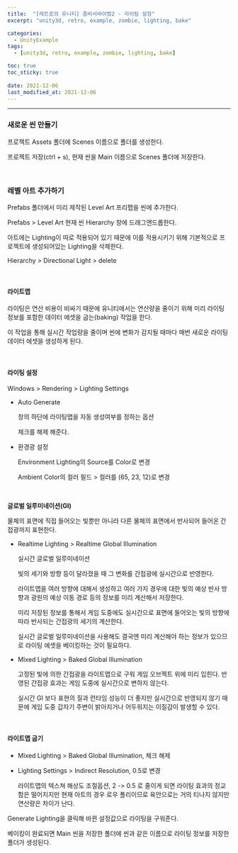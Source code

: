 ```yaml
---
title:  "[레트로의 유니티] 좀비서바이벌2 - 라이팅 설정"
excerpt: "unity3d, retro, example, zombie, lighting, bake"

categories:
  - UnityExample
tags:
  - [unity3d, retro, example, zombie, lighting, bake]

toc: true
toc_sticky: true
 
date: 2021-12-06 
last_modified_at: 2021-12-06
---  
```


***

### 새로운 씬 만들기  

프로젝트 Assets 폴더에 Scenes 이름으로 폴더를 생성한다.  

프로젝트 저장(ctrl + s), 현재 씬을 Main 이름으로 Scenes 폴더에 저장한다.  

<br> 

### 레벨 아트 추가하기  

Prefabs 폴더에서 미리 제작된 Level Art 프리팹을 씬에 추가한다.  

Prefabs > Level Art 현재 씬 Hierarchy 창에 드래그앤드롭한다.  

아트에는 Lighting이 따로 적용되어 있기 때문에 이를 적용시키기 위해 기본적으로 프로젝트에 생성되어있는 Lighting을 삭제한다.  

Hierarchy > Directional Light > delete  

<br>

#### 라이트맵  

라이팅은 연산 비용이 비싸기 때문에 유니티에서는 연산량을 줄이기 위해 미리 라이팅 정보를 포함한 데이터 에셋을 굽는(baking) 작업을 한다.  

이 작업을 통해 실시간 작업량을 줄이며 씬에 변화가 감지될 때마다 매번 새로운 라이팅 데이터 에셋을 생성하게 된다.  

<br>

#### 라이팅 설정  

Windows > Rendering > Lighting Settings  

* Auto Generate

  창의 하단에 라이팅맵을 자동 생성여부를 정하는 옵션  

  체크를 해제 해준다.  

* 환경광 설정  

  Environment Lighting의 Source를 Color로 변경  

  Ambient Color의 컬러 필드 > 컬러를 (65, 23, 12)로 변경  

<br>

**글로벌 일루미네이션(GI)**   

물체의 표면에 직접 들어오는 빛뿐만 아니라 다른 물체의 표면에서 반사되어 들어온 간접광까지 표현한다.  

* Realtime Lighting > Realtime Global Illumination

  실시간 글로벌 일루미네이션

  빛의 세기와 방향 등이 달라졌을 때 그 변화를 간접광에 실시간으로 반영한다.  

  라이트맵을 여러 방향에 대해서 생성하고 여러 가지 경우에 대한 빛의 예상 반사 방향과 광원의 예상 이동 경로 등의 정보를 미리 계산해서 저장한다.  

  미리 저장된 정보를 통해서 게임 도중에도 실시간으로 표면에 들어오는 빛의 방향에 따라 반사되는 간접광의 세기의 계산한다.  

  실시간 글로벌 일루미네이션을 사용해도 결국엔 미리 계산해야 하는 정보가 있으므로 라이팅 에셋을 베이킹하는 것이 필요하다.  

* Mixed Lighting > Baked Global Illumination  

  고정된 빛에 의한 간접광을 라이트맵으로 구워 게임 오브젝트 위에 미리 입힌다. 반영된 간접광 효과는 게임 도중에 실시간으로 변하지 않는다.  

  실시간 GI 보다 표현의 질과 런타임 성능이 더 좋지만 실시간으로 반영되지 않기 때문에 게임 도중 갑자기 주변이 밝아지거나 어두워지는 이질감이 발생할 수 있다.  

<br>

#### 라이트맵 굽기  

* Mixed Lighting > Baked Global Illumination, 체크 해제

* Lighting Settings > Indirect Resolution, 0.5로 변경  

  라이트맵의 텍스쳐 해상도 조절옵션, 2 -> 0.5 로 줄이게 되면 라이팅 효과의 정교함은 떨어지지만 현재 아트의 경우 로우 폴리이므로 육안으로는 거의 티나지 않지만 연산량은 차이가 난다.  

Generate Lighting을 클릭해 바뀐 설정값으로 라이팅을 구워준다.

베이킹이 완료되면 Main 씬을 저장한 폴더에 씬과 같은 이름으로 라이팅 정보를 저장한 폴더가 생성된다.  

